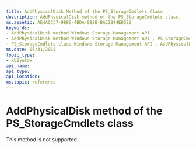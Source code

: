 ```yaml
---
title: AddPhysicalDisk Method of the PS_StorageCmdlets Class
description: AddPhysicalDisk method of the PS_StorageCmdlets class.
ms.assetid: AE4A0CC7-9896-4BDA-918B-BAC2B44ED522
keywords:
- AddPhysicalDisk method Windows Storage Management API
- AddPhysicalDisk method Windows Storage Management API , PS_StorageCmdlets class
- PS_StorageCmdlets class Windows Storage Management API , AddPhysicalDisk method
ms.date: 05/31/2018
topic_type: 
- kbSyntax
api_name: 
api_type: 
api_location: 
ms.topic: reference
---
```


# AddPhysicalDisk method of the PS\_StorageCmdlets class

This method is not supported.

 

 




